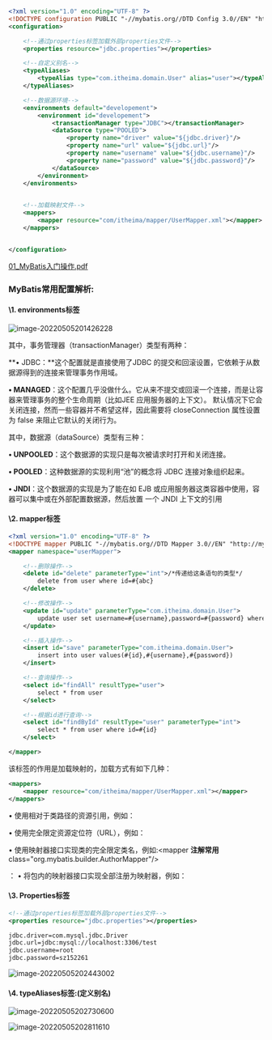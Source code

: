 ```xml

<?xml version="1.0" encoding="UTF-8" ?>
<!DOCTYPE configuration PUBLIC "-//mybatis.org//DTD Config 3.0//EN" "http://mybatis.org/dtd/mybatis-3-config.dtd">
<configuration>

    <!--通过properties标签加载外部properties文件-->
    <properties resource="jdbc.properties"></properties>

    <!--自定义别名-->
    <typeAliases>
        <typeAlias type="com.itheima.domain.User" alias="user"></typeAlias>
    </typeAliases>

    <!--数据源环境-->
    <environments default="developement">
        <environment id="developement">
            <transactionManager type="JDBC"></transactionManager>
            <dataSource type="POOLED">
                <property name="driver" value="${jdbc.driver}"/>
                <property name="url" value="${jdbc.url}"/>
                <property name="username" value="${jdbc.username}"/>
                <property name="password" value="${jdbc.password}"/>
            </dataSource>
        </environment>
    </environments>
    

    <!--加载映射文件-->
    <mappers>
        <mapper resource="com/itheima/mapper/UserMapper.xml"></mapper>
    </mappers>


</configuration>
```



 [01_MyBatis入门操作.pdf](E:\BaiduNetdiskDownload\笔记\第十一天资料\PDF\01_MyBatis入门操作.pdf) 



###  MyBatis常用配置解析:

#### \1. environments标签

![image-20220505201426228](../../../blog/zheng-s/source/image/image-20220505201426228.png)

其中，事务管理器（transactionManager）类型有两种：

 **• JDBC：**这个配置就是直接使用了JDBC 的提交和回滚设置，它依赖于从数据源得到的连接来管理事务作用域。

 **• MANAGED**：这个配置几乎没做什么。它从来不提交或回滚一个连接，而是让容器来管理事务的整个生命周期（比如JEE  应用服务器的上下文）。 默认情况下它会关闭连接，然而一些容器并不希望这样，因此需要将 closeConnection 属性设置 为 false 来阻止它默认的关闭行为。 

其中，数据源（dataSource）类型有三种：

 **• UNPOOLED**：这个数据源的实现只是每次被请求时打开和关闭连接。

 **• POOLED**：这种数据源的实现利用“池”的概念将 JDBC 连接对象组织起来。

 **• JNDI**：这个数据源的实现是为了能在如 EJB 或应用服务器这类容器中使用，容器可以集中或在外部配置数据源，然后放置 一个 JNDI 上下文的引用





#### \2. mapper标签

```xml
<?xml version="1.0" encoding="UTF-8" ?>
<!DOCTYPE mapper PUBLIC "-//mybatis.org//DTD Mapper 3.0//EN" "http://mybatis.org/dtd/mybatis-3-mapper.dtd">
<mapper namespace="userMapper">

    <!--删除操作-->
    <delete id="delete" parameterType="int">/*传递给这条语句的类型*/
        delete from user where id=#{abc}
    </delete>

    <!--修改操作-->
    <update id="update" parameterType="com.itheima.domain.User">
        update user set username=#{username},password=#{password} where id=#{id}
    </update>

    <!--插入操作-->
    <insert id="save" parameterType="com.itheima.domain.User">
        insert into user values(#{id},#{username},#{password})
    </insert>

    <!--查询操作-->
    <select id="findAll" resultType="user">
        select * from user
    </select>

    <!--根据id进行查询-->
    <select id="findById" resultType="user" parameterType="int">
        select * from user where id=#{id}
    </select>

</mapper>
```

该标签的作用是加载映射的，加载方式有如下几种：

```xml
<mappers>
    <mapper resource="com/itheima/mapper/UserMapper.xml"></mapper>
</mappers>
```

• 使用相对于类路径的资源引用，例如：<mapper resource="org/mybatis/builder/AuthorMapper.xml"/>

 • 使用完全限定资源定位符（URL），例如：<mapper url="file:///var/mappers/AuthorMapper.xml"/>

 • 使用映射器接口实现类的完全限定类名，例如:<mapper              **注解常用**class="org.mybatis.builder.AuthorMapper"/>

： • 将包内的映射器接口实现全部注册为映射器，例如：<package name="org.mybatis.builder"/>







#### \3. Properties标签

```xml
<!--通过properties标签加载外部properties文件-->
<properties resource="jdbc.properties"></properties>
```

```xml
jdbc.driver=com.mysql.jdbc.Driver
jdbc.url=jdbc:mysql://localhost:3306/test
jdbc.username=root
jdbc.password=sz152261
```

![image-20220505202443002](../../../blog/zheng-s/source/image/image-20220505202443002.png)





#### \4. typeAliases标签:(定义别名)

![image-20220505202730600](../../../blog/zheng-s/source/image/image-20220505202730600.png)

![image-20220505202811610](../../../blog/zheng-s/source/image/image-20220505202811610.png)